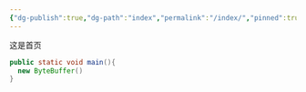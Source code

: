 ```yaml
---
{"dg-publish":true,"dg-path":"index","permalink":"/index/","pinned":true,"tags":["gardenEntry"]}
---
```



这是首页

```java
public static void main(){
  new ByteBuffer()
}
```